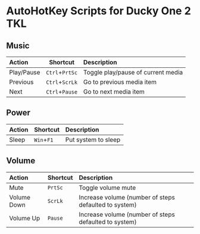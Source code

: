 # AutoHotKey Scripts for Ducky One 2 TKL

## Music
| Action     | Shortcut       | Description                        |
|:-----------|----------------|:-----------------------------------|
| Play/Pause | `Ctrl`+`PrtSc` | Toggle play/pause of current media |
| Previous   | `Ctrl`+`ScrLk` | Go to previous media item          |
| Next       | `Ctrl`+`Pause` | Go to next media item              |

## Power
| Action | Shortcut   | Description         |
|:-------|------------|:--------------------|
| Sleep  | `Win`+`F1` | Put system to sleep |

## Volume
| Action      | Shortcut | Description                                           |
|:------------|:---------|:------------------------------------------------------|
| Mute        | `PrtSc`  | Toggle volume mute                                    |
| Volume Down | `ScrLk`  | Increase volume (number of steps defaulted to system) |
| Volume Up   | `Pause`  | Increase volume (number of steps defaulted to system) |
